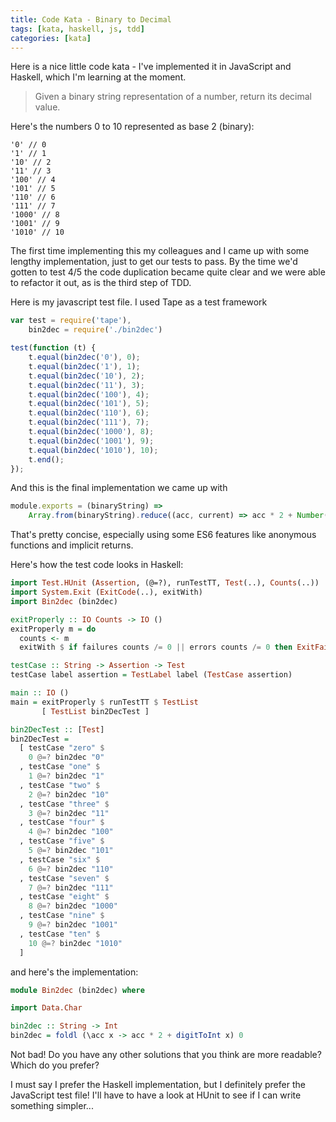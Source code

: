 ```yaml
---
title: Code Kata - Binary to Decimal
tags: [kata, haskell, js, tdd]
categories: [kata]
---
```

Here is a nice little code kata - I've implemented it in JavaScript and Haskell, which I'm learning at the moment.

> Given a binary string representation of a number, return its decimal value.

Here's the numbers 0 to 10 represented as base 2 (binary):

```
'0' // 0
'1' // 1
'10' // 2
'11' // 3
'100' // 4
'101' // 5
'110' // 6
'111' // 7
'1000' // 8
'1001' // 9
'1010' // 10
```

The first time implementing this my colleagues and I came up with some lengthy implementation, just to get our tests to pass. By the time we'd gotten to test 4/5 the code duplication became quite clear and we were able to refactor it out, as is the third step of TDD.

Here is my javascript test file. I used Tape as a test framework

```javascript
var test = require('tape'),
    bin2dec = require('./bin2dec')

test(function (t) {
    t.equal(bin2dec('0'), 0);
    t.equal(bin2dec('1'), 1);
    t.equal(bin2dec('10'), 2);
    t.equal(bin2dec('11'), 3);
    t.equal(bin2dec('100'), 4);
    t.equal(bin2dec('101'), 5);
    t.equal(bin2dec('110'), 6);
    t.equal(bin2dec('111'), 7);
    t.equal(bin2dec('1000'), 8);
    t.equal(bin2dec('1001'), 9);
    t.equal(bin2dec('1010'), 10);
    t.end();
});
```

And this is the final implementation we came up with 

```javascript
module.exports = (binaryString) => 
    Array.from(binaryString).reduce((acc, current) => acc * 2 + Number(current), 0)
```

That's pretty concise, especially using some ES6 features like anonymous functions and implicit returns.

Here's how the test code looks in Haskell:

```haskell
import Test.HUnit (Assertion, (@=?), runTestTT, Test(..), Counts(..))
import System.Exit (ExitCode(..), exitWith)
import Bin2dec (bin2dec)

exitProperly :: IO Counts -> IO ()
exitProperly m = do
  counts <- m
  exitWith $ if failures counts /= 0 || errors counts /= 0 then ExitFailure 1 else ExitSuccess

testCase :: String -> Assertion -> Test
testCase label assertion = TestLabel label (TestCase assertion)

main :: IO ()
main = exitProperly $ runTestTT $ TestList
       [ TestList bin2DecTest ]

bin2DecTest :: [Test]
bin2DecTest =
  [ testCase "zero" $
    0 @=? bin2dec "0"
  , testCase "one" $
    1 @=? bin2dec "1"
  , testCase "two" $
    2 @=? bin2dec "10"
  , testCase "three" $
    3 @=? bin2dec "11"
  , testCase "four" $
    4 @=? bin2dec "100"
  , testCase "five" $
    5 @=? bin2dec "101"
  , testCase "six" $
    6 @=? bin2dec "110"
  , testCase "seven" $
    7 @=? bin2dec "111"
  , testCase "eight" $
    8 @=? bin2dec "1000"
  , testCase "nine" $
    9 @=? bin2dec "1001"
  , testCase "ten" $
    10 @=? bin2dec "1010"
  ]
```

and here's the implementation:

```haskell
module Bin2dec (bin2dec) where

import Data.Char

bin2dec :: String -> Int
bin2dec = foldl (\acc x -> acc * 2 + digitToInt x) 0
```

Not bad! Do you have any other solutions that you think are more readable? Which do you prefer?

I must say I prefer the Haskell implementation, but I definitely prefer the JavaScript test file! I'll have to have a look at HUnit to see if I can write something simpler...